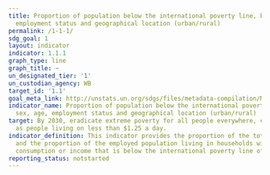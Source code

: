 ```yaml
---
title: Proportion of population below the international poverty line, by sex, age,
  employment status and geographical location (urban/rural)
permalink: /1-1-1/
sdg_goal: 1
layout: indicator
indicator: 1.1.1
graph_type: line
graph_title: ~
un_designated_tier: '1'
un_custodian_agency: WB
target_id: '1.1'
goal_meta_link: http://unstats.un.org/sdgs/files/metadata-compilation/Metadata-Goal-1.pdf
indicator_name: Proportion of population below the international poverty line, by
  sex, age, employment status and geographical location (urban/rural)
target: By 2030, eradicate extreme poverty for all people everywhere, currently measured
  as people living on less than $1.25 a day.
indicator_definition: This indicator provides the proportion of the total population
  and the proportion of the employed population living in households with per-capita
  consumption or income that is below the international poverty line of US$1.25.
reporting_status: notstarted
---
```

